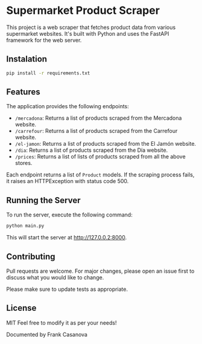 # Supermarket Product Scraper

This project is a web scraper that fetches product data from various supermarket websites. It's built with Python and uses the FastAPI framework for the web server.

## Instalation
```bash
pip install -r requirements.txt
```
## Features

The application provides the following endpoints:

- `/mercadona`: Returns a list of products scraped from the Mercadona website.
- `/carrefour`: Returns a list of products scraped from the Carrefour website.
- `/el-jamon`: Returns a list of products scraped from the El Jamón website.
- `/dia`: Returns a list of products scraped from the Día website.
- `/prices`: Returns a list of lists of products scraped from all the above stores.

Each endpoint returns a list of `Product` models. If the scraping process fails, it raises an HTTPException with status code 500.

## Running the Server

To run the server, execute the following command:

```bash
python main.py
```
This will start the server at http://127.0.0.2:8000.

## Contributing

Pull requests are welcome. For major changes, please open an issue first to discuss what you would like to change.

Please make sure to update tests as appropriate.

## License
MIT
Feel free to modify it as per your needs!

Documented by Frank Casanova
